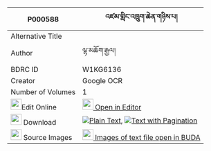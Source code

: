 |P000588|འཛམ་གླིང་འཁྲུག་ཆེན་གཉིས་པ། 
| --- | --- 
|Alternative Title |
|Author| ལྷ་མཆོག་རྒྱལ།
|BDRC ID | W1KG6136
|Creator | Google OCR
|Number of Volumes| 1
|<img width="25" src="https://img.icons8.com/color/25/000000/edit-property.png">Edit Online| [<img width="25" src="https://avatars.githubusercontent.com/u/45091458?s=200&v=4"> Open in Editor](http://editor.openpecha.org/P000588)
|<img width="25" src="https://img.icons8.com/fluent/48/000000/download-2.png"/>  Download | [![](https://img.icons8.com/color/20/000000/txt.png)Plain Text](https://github.com/Openpecha/P000588/releases/download/v1/dzamling_truk_chen_nyipa_plain_P000588.zip), [![](https://img.icons8.com/color/20/000000/txt.png)Text with Pagination](https://github.com/Openpecha/P000588/releases/download/v1/dzamling_truk_chen_nyipa_pages_P000588.zip)
|<img width="25" src="https://img.icons8.com/plasticine/100/000000/pictures-folder.png"/>  Source Images | [<img width="25" src="https://library.bdrc.io/icons/BUDA-small.svg"> Images of text file open in BUDA](https://library.bdrc.io/show/bdr:W1KG6136)